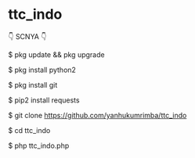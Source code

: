 # ttc_indo

👇 SCNYA 👇

$ pkg update && pkg upgrade

$ pkg install python2

$ pkg install git

$ pip2 install requests

$ git clone https://github.com/yanhukumrimba/ttc_indo

$ cd ttc_indo

$ php ttc_indo.php
